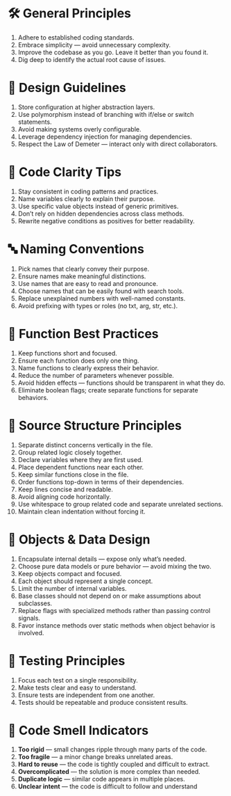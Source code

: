 # 🛠️ General Principles

1.  Adhere to established coding standards.
2.  Embrace simplicity — avoid unnecessary complexity.
3.  Improve the codebase as you go. Leave it better than you found it.
4.  Dig deep to identify the actual root cause of issues.

# 🎨 Design Guidelines

1.  Store configuration at higher abstraction layers.
2.  Use polymorphism instead of branching with if/else or switch statements.
3.  Avoid making systems overly configurable.
4.  Leverage dependency injection for managing dependencies.
5.  Respect the Law of Demeter — interact only with direct collaborators.

# 🧠 Code Clarity Tips

1.  Stay consistent in coding patterns and practices.
2.  Name variables clearly to explain their purpose.
3.  Use specific value objects instead of generic primitives.
4.  Don’t rely on hidden dependencies across class methods.
5.  Rewrite negative conditions as positives for better readability.

# 🔤 Naming Conventions

1.  Pick names that clearly convey their purpose.
2.  Ensure names make meaningful distinctions.
3.  Use names that are easy to read and pronounce.
4.  Choose names that can be easily found with search tools.
5.  Replace unexplained numbers with well-named constants.
6.  Avoid prefixing with types or roles (no txt, arg, str, etc.).

# 🔧 Function Best Practices

1.  Keep functions short and focused.
2.  Ensure each function does only one thing.
3.  Name functions to clearly express their behavior.
4.  Reduce the number of parameters whenever possible.
5.  Avoid hidden effects — functions should be transparent in what they do.
6.  Eliminate boolean flags; create separate functions for separate behaviors.

# 🧱 Source Structure Principles

1.  Separate distinct concerns vertically in the file.
2.  Group related logic closely together.
3.  Declare variables where they are first used.
4.  Place dependent functions near each other.
5.  Keep similar functions close in the file.
6.  Order functions top-down in terms of their dependencies.
7.  Keep lines concise and readable.
8.  Avoid aligning code horizontally.
9.  Use whitespace to group related code and separate unrelated sections.
10. Maintain clean indentation without forcing it.

# 🧩 Objects & Data Design

1.  Encapsulate internal details — expose only what’s needed.
2.  Choose pure data models or pure behavior — avoid mixing the two.
3.  Keep objects compact and focused.
4.  Each object should represent a single concept.
5.  Limit the number of internal variables.
6.  Base classes should not depend on or make assumptions about subclasses.
7.  Replace flags with specialized methods rather than passing control signals.
8.  Favor instance methods over static methods when object behavior is involved.

# 🧪 Testing Principles

1.  Focus each test on a single responsibility.
2.  Make tests clear and easy to understand.
3.  Ensure tests are independent from one another.
4.  Tests should be repeatable and produce consistent results.

# 🚨 Code Smell Indicators

1.  **Too rigid** — small changes ripple through many parts of the code.
2.  **Too fragile** — a minor change breaks unrelated areas.
3.  **Hard to reuse** — the code is tightly coupled and difficult to extract.
4.  **Overcomplicated** — the solution is more complex than needed.
5.  **Duplicate logic** — similar code appears in multiple places.
6.  **Unclear intent** — the code is difficult to follow and understand
